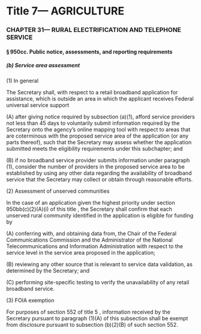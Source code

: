 
# Title 7— AGRICULTURE
### CHAPTER 31— RURAL ELECTRIFICATION AND TELEPHONE SERVICE
#### § 950cc. Public notice, assessments, and reporting requirements
##### (b) Service area assessment

(1) In general

The Secretary shall, with respect to a retail broadband application for assistance, which is outside an area in which the applicant receives Federal universal service support

(A) after giving notice required by subsection (a)(1), afford service providers not less than 45 days to voluntarily submit information required by the Secretary onto the agency’s online mapping tool with respect to areas that are coterminous with the proposed service area of the application (or any parts thereof), such that the Secretary may assess whether the application submitted meets the eligibility requirements under this subchapter; and

(B) if no broadband service provider submits information under paragraph (1), consider the number of providers in the proposed service area to be established by using any other data regarding the availability of broadband service that the Secretary may collect or obtain through reasonable efforts.

(2) Assessment of unserved communities

In the case of an application given the highest priority under section 950bb(c)(2)(A)(i) of this title , the Secretary shall confirm that each unserved rural community identified in the application is eligible for funding by

(A) conferring with, and obtaining data from, the Chair of the Federal Communications Commission and the Administrator of the National Telecommunications and Information Administration with respect to the service level in the service area proposed in the application;

(B) reviewing any other source that is relevant to service data validation, as determined by the Secretary; and

(C) performing site-specific testing to verify the unavailability of any retail broadband service.

(3) FOIA exemption

For purposes of section 552 of title 5 , information received by the Secretary pursuant to paragraph (1)(A) of this subsection shall be exempt from disclosure pursuant to subsection (b)(2)(B) of such section 552.
